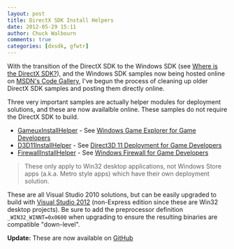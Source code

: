 ```yaml
---
layout: post
title: DirectX SDK Install Helpers
date: 2012-05-29 15:11
author: Chuck Walbourn
comments: true
categories: [dxsdk, gfwtr]
---
```

With the transition of the DirectX SDK to the Windows SDK (see <a href="https://walbourn.github.io/where-is-the-directx-sdk/">Where is the DirectX SDK?</a>), and the Windows SDK samples now being hosted online on <a href="http://code.msdn.microsoft.com/">MSDN's Code Gallery</a>, I've begun the process of cleaning up older DirectX SDK samples and posting them directly online.
<!--more-->

Three very important samples are actually helper modules for deployment solutions, and these are now availalble online. These samples do not require the DirectX SDK to build.

<ul>
<li><a href="http://code.msdn.microsoft.com/GameuxInstallHelper-6a9335ca">GameuxInstallHelper</a> - See <a href="https://docs.microsoft.com/en-us/windows/desktop/DxTechArts/windows-game-explorer-integration">Windows Game Explorer for Game Developers</a></li>
<li><a href="http://code.msdn.microsoft.com/Direct3D-11-Install-Helper-3044575e">D3D11InstallHelper</a> - See <a href="https://docs.microsoft.com/en-us/windows/desktop/direct3darticles/direct3d11-deployment">Direct3D 11 Deployment for Game Developers</a></li>
<li><a href="http://code.msdn.microsoft.com/Windows-Firewall-Install-c87391b9">FirewallInstallHelper</a> - See <a href="https://docs.microsoft.com/en-us/windows/desktop/DxTechArts/games-and-firewalls">Windows Firewall for Game Developers</a></li>
</ul>

> These only apply to Win32 desktop applications, not Windows Store apps (a.k.a. Metro style apps) which have their own deployment solution.

These are all Visual Studio 2010 solutions, but can be easily upgraded to build with <a href="https://walbourn.github.io/visual-studio-2012-release-candidate/">Visual Studio 2012</a> (non-Express edition since these are Win32 desktop projects). Be sure to add the preprocessor definition ``_WIN32_WINNT=0x0600`` when upgrading to ensure the resulting binaries are compatible "down-level".

**Update:** These are now available on [GitHub](https://github.com/walbourn/directx-sdk-samples/tree/master/InstallHelpers)
